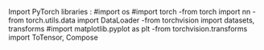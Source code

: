 Import PyTorch libraries :
#import os
#import torch
-from torch import nn
-from torch.utils.data import DataLoader
-from torchvision import datasets, transforms
#import matplotlib.pyplot as plt
-from torchvision.transforms import ToTensor, Compose
